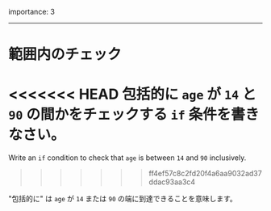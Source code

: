 importance: 3

---

# 範囲内のチェック

<<<<<<< HEAD
包括的に `age` が `14` と `90` の間かをチェックする `if` 条件を書きなさい。
=======
Write an `if` condition to check that `age` is between `14` and `90` inclusively.
>>>>>>> ff4ef57c8c2fd20f4a6aa9032ad37ddac93aa3c4

"包括的に" は `age` が `14` または `90` の端に到達できることを意味します。
